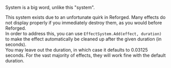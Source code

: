 System is a big word, unlike this "system".

This system exists due to an unfortunate quirk in Reforged. Many effects do not display properly if you immediately destroy them, as you would before Reforged.  
In order to address this, you can use `EffectSystem.Add(effect, duration)` to make the effect automatically be cleaned up after the given duration (in seconds).  
You may leave out the duration, in which case it defaults to 0.03125 seconds. For the vast majority of effects, they will work fine with the default duration.
